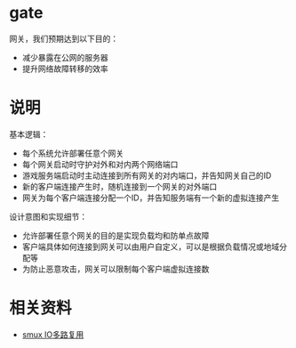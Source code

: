 # gate

网关，我们预期达到以下目的：

+ 减少暴露在公网的服务器
+ 提升网络故障转移的效率


说明
====

基本逻辑：

+ 每个系统允许部署任意个网关
+ 每个网关启动时守护对外和对内两个网络端口
+ 游戏服务端启动时主动连接到所有网关的对内端口，并告知网关自己的ID
+ 新的客户端连接产生时，随机连接到一个网关的对外端口
+ 网关为每个客户端连接分配一个ID，并告知服务端有一个新的虚拟连接产生

设计意图和实现细节：

+ 允许部署任意个网关的目的是实现负载均和防单点故障
+ 客户端具体如何连接到网关可以由用户自定义，可以是根据负载情况或地域分配等
+ 为防止恶意攻击，网关可以限制每个客户端虚拟连接数

相关资料
=======

* [smux IO多路复用](https://github.com/yddeng/smux)
